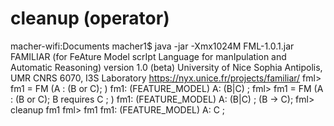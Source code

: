 # cleanup (operator)


macher-wifi:Documents macher1$ java -jar -Xmx1024M FML-1.0.1.jar 
FAMILIAR (for FeAture Model scrIpt Language for manIpulation and Automatic Reasoning)  version 1.0 (beta)
University of Nice Sophia Antipolis, UMR CNRS 6070, I3S Laboratory
https://nyx.unice.fr/projects/familiar/
fml> fm1 = FM (A : (B or C); )
fm1: (FEATURE_MODEL) A: (B|C) ;
fml> fm1 = FM (A : (B or C); B requires C ; )
fm1: (FEATURE_MODEL) A: (B|C) ; 
(B -> C);
fml> cleanup fm1
fml> fm1
fm1: (FEATURE_MODEL) A: C ;



